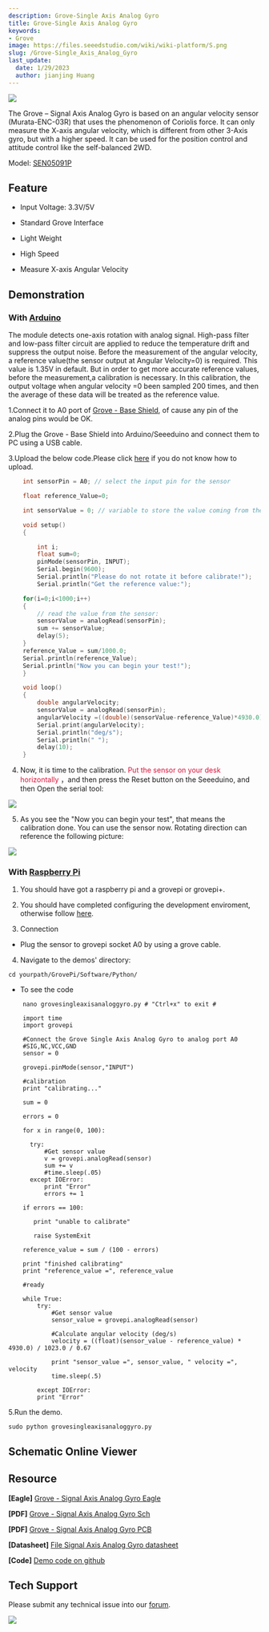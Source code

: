 ```yaml
---
description: Grove-Single Axis Analog Gyro
title: Grove-Single Axis Analog Gyro
keywords:
- Grove
image: https://files.seeedstudio.com/wiki/wiki-platform/S.png
slug: /Grove-Single_Axis_Analog_Gyro
last_update:
  date: 1/29/2023
  author: jianjing Huang
---
```



![](https://files.seeedstudio.com/wiki/Grove-Single_Axis_Analog_Gyro/img/Axis_Analog_Gyro_01.jpg)

The Grove – Signal Axis Analog Gyro is based on an angular velocity sensor (Murata-ENC-03R) that uses the phenomenon of Coriolis force. It can only measure the X-axis angular velocity, which is different from other 3-Axis gyro, but with a higher speed. It can be used for the position control and attitude control like the self-balanced 2WD.

Model: [SEN05091P](https://files.seeedstudio.com/wiki/Grove-Base_Shield_for_IOIO-OTG/res/Grove-Base_Shield_for_IOIO-OTG_Eagle_File.zip)

## Feature

- Input Voltage: 3.3V/5V

- Standard Grove Interface

- Light Weight

- High Speed

- Measure X-axis Angular Velocity

## Demonstration

### With [Arduino](https://www.arduino.cc/)

The module detects one-axis rotation with analog signal.
High-pass filter and low-pass filter circuit are applied to reduce the temperature drift and suppress the output noise.
Before the measurement of the angular velocity, a reference value(the sensor output at Angular Velocity=0) is required.
This value is 1.35V in default. But in order to get more accurate reference values, before the measurement,a calibration is necessary.
In this calibration, the output voltage when angular velocity =0 been sampled 200 times,
and then the average of these data will be treated as the reference value.

1.Connect it to A0 port of  [Grove - Base Shield](https://seeeddoc.github.io/Grove-Base_Shield/), of cause any pin of the analog pins would be OK.

2.Plug the Grove - Base Shield into Arduino/Seeeduino and connect them to PC using a USB cable.

3.Upload the below code.Please click [here](https://seeeddoc.github.io/Upload_Code/) if you do not know how to upload.

``` c++
    int sensorPin = A0; // select the input pin for the sensor

    float reference_Value=0;

    int sensorValue = 0; // variable to store the value coming from the sensor

    void setup()
    {

        int i;
        float sum=0;
        pinMode(sensorPin, INPUT);
        Serial.begin(9600);
        Serial.println("Please do not rotate it before calibrate!");
        Serial.println("Get the reference value:");

    for(i=0;i<1000;i++)
    {
        // read the value from the sensor:
        sensorValue = analogRead(sensorPin);
        sum += sensorValue;
        delay(5);
    }
    reference_Value = sum/1000.0;
    Serial.println(reference_Value);
    Serial.println("Now you can begin your test!");
    }

    void loop()
    {
        double angularVelocity;
        sensorValue = analogRead(sensorPin);
        angularVelocity =((double)(sensorValue-reference_Value)*4930.0)/1023.0/0.67; //get the angular velocity
        Serial.print(angularVelocity);
        Serial.println("deg/s");
        Serial.println(" ");
        delay(10);
    }
```

4. Now, it is time to the calibration. <font color="#DC143C" face>Put the sensor on your desk horizontally</font>
，and then press the Reset button on the Seeeduino, and then Open the serial tool:

![](https://files.seeedstudio.com/wiki/Grove-Single_Axis_Analog_Gyro/img/Gyro_Result.jpg)

5. As you see the "Now you can begin your test", that means the calibration done. You can use the sensor now. Rotating direction can reference the following picture:

![](https://files.seeedstudio.com/wiki/Grove-Single_Axis_Analog_Gyro/img/Rotate_direction.jpg)

### With [Raspberry Pi](https://seeeddoc.github.io/GrovePiPlus/)

1. You should have got a raspberry pi and a grovepi or grovepi+.

2. You should have completed configuring the development enviroment, otherwise follow [here](https://seeeddoc.github.io/GrovePiPlus/#Introducing_the_GrovePi.2B).

3. Connection

- Plug the sensor to grovepi socket A0 by using a grove cable.

4. Navigate to the demos' directory:

  `cd yourpath/GrovePi/Software/Python/
`

- To see the code

```
    nano grovesingleaxisanaloggyro.py # "Ctrl+x" to exit #

    import time
    import grovepi

    #Connect the Grove Single Axis Analog Gyro to analog port A0
    #SIG,NC,VCC,GND
    sensor = 0

    grovepi.pinMode(sensor,"INPUT")

    #calibration
    print "calibrating..."

    sum = 0

    errors = 0

    for x in range(0, 100):

      try:
          #Get sensor value
          v = grovepi.analogRead(sensor)
          sum += v
          #time.sleep(.05)
      except IOError:
          print "Error"
          errors += 1

    if errors == 100:

       print "unable to calibrate"

       raise SystemExit

    reference_value = sum / (100 - errors)

    print "finished calibrating"
    print "reference_value =", reference_value

    #ready

    while True:
        try:
            #Get sensor value
            sensor_value = grovepi.analogRead(sensor)

            #Calculate angular velocity (deg/s)
            velocity = ((float)(sensor_value - reference_value) * 4930.0) / 1023.0 / 0.67

            print "sensor_value =", sensor_value, " velocity =", velocity
            time.sleep(.5)

        except IOError:
        print "Error"
```

5.Run the demo.

` sudo python grovesingleaxisanaloggyro.py
`

## Schematic Online Viewer

<div className="altium-ecad-viewer" data-project-src="https://files.seeedstudio.com/wiki/Grove-Single_Axis_Analog_Gyro/res/Grove-Signal_Axis_Analog_Gyro_Eagle_File.zip" style={{borderRadius: '0px 0px 4px 4px', height: 500, borderStyle: 'solid', borderWidth: 1, borderColor: 'rgb(241, 241, 241)', overflow: 'hidden', maxWidth: 1280, maxHeight: 700, boxSizing: 'border-box'}}>
</div>

## Resource

**[Eagle]**  [Grove - Signal Axis Analog Gyro Eagle](https://files.seeedstudio.com/wiki/Grove-Single_Axis_Analog_Gyro/res/Grove-Signal_Axis_Analog_Gyro_Eagle_File.zip)

**[PDF]**  [Grove - Signal Axis Analog Gyro Sch](https://files.seeedstudio.com/wiki/Grove-Single_Axis_Analog_Gyro/res/Grove%20-%20Single%20Axis%20Analog%20Gyro%20v1.0%20Sch.pdf)

**[PDF]**  [Grove - Signal Axis Analog Gyro PCB](https://files.seeedstudio.com/wiki/Grove-Single_Axis_Analog_Gyro/res/Grove%20-%20Single%20Axis%20Analog%20Gyro%20v1.0%20PCB.pdf)

**[Datasheet]** [File Signal Axis Analog Gyro datasheet](https://files.seeedstudio.com/wiki/Grove-Single_Axis_Analog_Gyro/res/Analog_Gyro_datasheet.pdf)

**[Code]** [Demo code on github](https://github.com/Seeed-Studio/Grove_Single_Axis_Analog_Gyro)

## Tech Support

Please submit any technical issue into our [forum](https://forum.seeedstudio.com/).
<p style={{textAlign: 'center'}}><a href="https://www.seeedstudio.com/act-4.html?utm_source=wiki&utm_medium=wikibanner&utm_campaign=newproducts" target="_blank"><img src="https://files.seeedstudio.com/wiki/Wiki_Banner/new_product.jpg" /></a></p>
